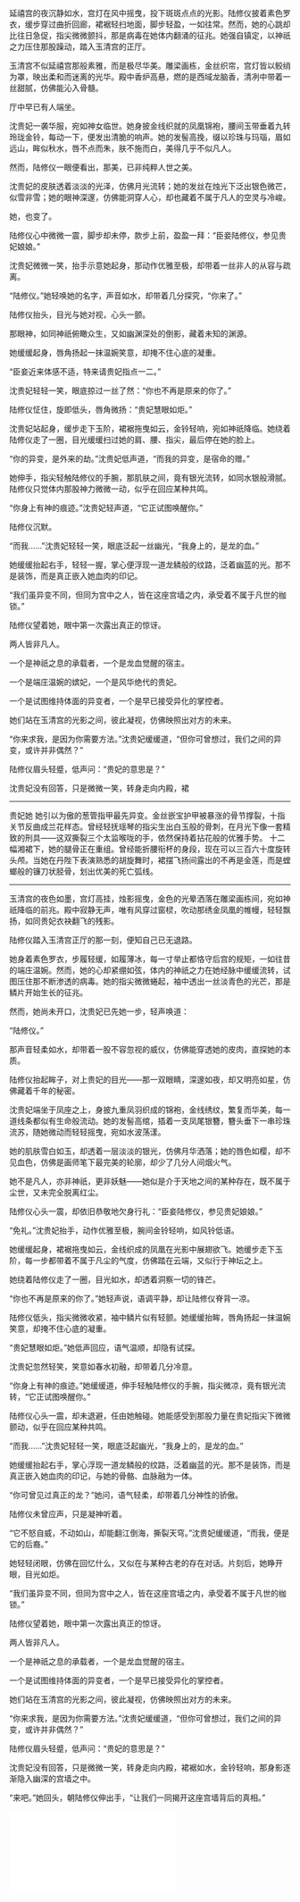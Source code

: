 延禧宫的夜沉静如水，宫灯在风中摇曳，投下斑斑点点的光影。陆修仪披着素色罗衣，缓步穿过曲折回廊，裙裾轻扫地面，脚步轻盈，一如往常。然而，她的心跳却比往日急促，指尖微微颤抖，那是病毒在她体内翻涌的征兆。她强自镇定，以神祇之力压住那股躁动，踏入玉清宫的正厅。

玉清宫不似延禧宫那般素雅，而是极尽华美。雕梁画栋，金丝织帘，宫灯皆以鲛绡为罩，映出柔和而迷离的光华。殿中香炉高悬，燃的是西域龙脑香，清冽中带着一丝甜腻，仿佛能沁入骨髓。

厅中早已有人端坐。

沈贵妃一袭华服，宛如神女临世。她身披金线织就的凤凰锦袍，腰间玉带垂着九转玲珑金铃，每动一下，便发出清脆的响声。她的发髻高挽，缀以珍珠与玛瑙，眉如远山，眸似秋水，唇不点而朱，肤不施而白，美得几乎不似凡人。

然而，陆修仪一眼便看出，那美，已非纯粹人世之美。

沈贵妃的皮肤透着淡淡的光泽，仿佛月光流转；她的发丝在烛光下泛出银色微芒，似雪非雪；她的眼神深邃，仿佛能洞穿人心，却也藏着不属于凡人的空灵与冷峻。

她，也变了。

陆修仪心中微微一震，脚步却未停，款步上前，盈盈一拜：“臣妾陆修仪，参见贵妃娘娘。”

沈贵妃微微一笑，抬手示意她起身，那动作优雅至极，却带着一丝非人的从容与疏离。

“陆修仪。”她轻唤她的名字，声音如水，却带着几分探究，“你来了。”

陆修仪抬头，目光与她对视，心头一颤。

那眼神，如同神祇俯瞰众生，又如幽渊深处的倒影，藏着未知的渊源。

她缓缓起身，唇角扬起一抹温婉笑意，却掩不住心底的凝重。

“臣妾近来体感不适，特来请贵妃指点一二。”

沈贵妃轻轻一笑，眼底掠过一丝了然：“你也不再是原来的你了。”

陆修仪怔住，旋即低头，唇角微扬：“贵妃慧眼如炬。”

沈贵妃站起身，缓步走下玉阶，裙裾拖曳如云，金铃轻响，宛如神祇降临。她绕着陆修仪走了一圈，目光缓缓扫过她的肩、腰、指尖，最后停在她的脸上。

“你的异变，是外来的劫。”沈贵妃低声道，“而我的异变，是宿命的赠。”

她伸手，指尖轻触陆修仪的手腕，那肌肤之间，竟有银光流转，如同水银般滑腻。陆修仪只觉体内那股神力微微一动，似乎在回应某种共鸣。

“你身上有神的痕迹。”沈贵妃轻声道，“它正试图唤醒你。”

陆修仪沉默。

“而我……”沈贵妃轻轻一笑，眼底泛起一丝幽光，“我身上的，是龙的血。”

她缓缓抬起右手，轻轻一握，掌心便浮现一道龙鳞般的纹路，泛着幽蓝的光。那不是装饰，而是真正嵌入她血肉的印记。

“我们虽异变不同，但同为宫中之人，皆在这座宫墙之内，承受着不属于凡世的枷锁。”

陆修仪望着她，眼中第一次露出真正的惊讶。

两人皆非凡人。

一个是神祇之息的承载者，一个是龙血觉醒的宿主。

一个是端庄温婉的嫔妃，一个是风华绝代的贵妃。

一个是试图维持体面的异变者，一个是早已接受异化的掌控者。

她们站在玉清宫的光影之间，彼此凝视，仿佛映照出对方的未来。

“你来求我，是因为你需要方法。”沈贵妃缓缓道，“但你可曾想过，我们之间的异变，或许并非偶然？”

陆修仪眉头轻蹙，低声问：“贵妃的意思是？”

沈贵妃没有回答，只是微微一笑，转身走向内殿，裙

----

 贵妃她 她引以为傲的葱管指甲最先异变。金丝嵌宝护甲被暴涨的骨节撑裂，十指关节反曲成兰花样态。曾经轻抚瑶琴的指尖生出白玉般的骨刺，在月光下像一套精致的刑具——这双撕裂三个太监喉咙的手，依然保持着拈花般的优雅手势。 十二幅湘裙下，她的腿骨正在重组。曾经能折腰衔杯的身段，现在可以三百六十度旋转头颅。当她在丹陛下表演熟悉的胡旋舞时，裙摆飞扬间露出的不再是金莲，而是螳螂般的镰刀状胫骨，划出优美的死亡弧线。


----

玉清宫的夜色如墨，宫灯高挂，烛影摇曳，金色的光晕洒落在雕梁画栋间，宛如神祇降临的前兆。殿中寂静无声，唯有风穿过窗棂，吹动那绣金凤凰的帷幔，轻轻飘扬，如同贵妃衣袂翻飞的残影。

陆修仪踏入玉清宫正厅的那一刻，便知自己已无退路。

她身着素色罗衣，步履轻缓，如履薄冰，每一寸举止都恪守后宫的规矩，一如往昔的端庄温婉。然而，她的心却紧绷如弦，体内的神祇之力在她经脉中缓缓流转，试图压住那不断渗透的病毒。她的指尖微微蜷起，袖中透出一丝淡青色的光芒，那是鳞片开始生长的征兆。

然而，她尚未开口，沈贵妃已先她一步，轻声唤道：

“陆修仪。”

那声音轻柔如水，却带着一股不容忽视的威仪，仿佛能穿透她的皮肉，直探她的本质。

陆修仪抬起眸子，对上贵妃的目光——那一双眼睛，深邃如夜，却又明亮如星，仿佛藏着千年的秘密。

沈贵妃端坐于凤座之上，身披九重凤羽织成的锦袍，金线绣纹，繁复而华美，每一道线条都似有生命般流动。她的发髻高绾，插着一支凤尾银簪，簪头垂下一串珍珠流苏，随她微动而轻轻摇曳，宛如水波荡漾。

她的肌肤雪白如玉，却透着一层淡淡的银光，仿佛月华洒落；她的唇色如樱，却不见血色，仿佛是画师笔下最完美的轮廓，却少了几分人间烟火气。

她不是凡人，亦非神祇，更非妖魅——她似是介于天地之间的某种存在，既不属于尘世，又未完全脱离红尘。

陆修仪心头一震，却依旧恭敬地欠身行礼：“臣妾陆修仪，参见贵妃娘娘。”

“免礼。”沈贵妃抬手，动作优雅至极，腕间金铃轻响，如风铃低语。

她缓缓起身，裙裾拖曳如云，金线织成的凤凰在光影中展翅欲飞。她缓步走下玉阶，每一步都带着不属于凡尘的气度，仿佛踏在云端，又似行于神坛之上。

她绕着陆修仪走了一圈，目光如水，却透着洞察一切的锋芒。

“你也不再是原来的你了。”她轻声说，语调平静，却让陆修仪脊背一凉。

陆修仪低头，指尖微微收紧，袖中鳞片似有轻颤。她缓缓抬眸，唇角扬起一抹温婉笑意，却掩不住心底的凝重。

“贵妃慧眼如炬。”她低声回应，语气温顺，却隐有试探。

沈贵妃忽然轻笑，笑意如春水初融，却带着几分冷意。

“你身上有神的痕迹。”她缓缓道，伸手轻触陆修仪的手腕，指尖微凉，竟有银光流转，“它正试图唤醒你。”

陆修仪心头一震，却未退避，任由她触碰。她能感受到那股力量在贵妃指尖下微微颤动，似乎在回应某种共鸣。

“而我……”沈贵妃轻轻一笑，眼底泛起幽光，“我身上的，是龙的血。”

她缓缓抬起右手，掌心浮现一道龙鳞般的纹路，泛着幽蓝的光。那不是装饰，而是真正嵌入她血肉的印记，与她的骨骼、血脉融为一体。

“你可曾见过真正的龙？”她问，语气轻柔，却带着几分神性的骄傲。

陆修仪未曾应声，只是凝神听着。

“它不怒自威，不动如山，却能翻江倒海，撕裂天穹。”沈贵妃缓缓道，“而我，便是它的后裔。”

她轻轻闭眼，仿佛在回忆什么，又似在与某种古老的存在对话。片刻后，她睁开眼，目光如炬。

“我们虽异变不同，但同为宫中之人，皆在这座宫墙之内，承受着不属于凡世的枷锁。”

陆修仪望着她，眼中第一次露出真正的惊讶。

两人皆非凡人。

一个是神祇之息的承载者，一个是龙血觉醒的宿主。

一个是试图维持体面的异变者，一个是早已接受异化的掌控者。

她们站在玉清宫的光影之间，彼此凝视，仿佛映照出对方的未来。

“你来求我，是因为你需要方法。”沈贵妃缓缓道，“但你可曾想过，我们之间的异变，或许并非偶然？”

陆修仪眉头轻蹙，低声问：“贵妃的意思是？”

沈贵妃没有回答，只是微微一笑，转身走向内殿，裙裾如水，金铃轻响，那身影逐渐隐入幽深的宫墙之中。

“来吧。”她回头，朝陆修仪伸出手，“让我们一同揭开这座宫墙背后的真相。”

![](254.md)
